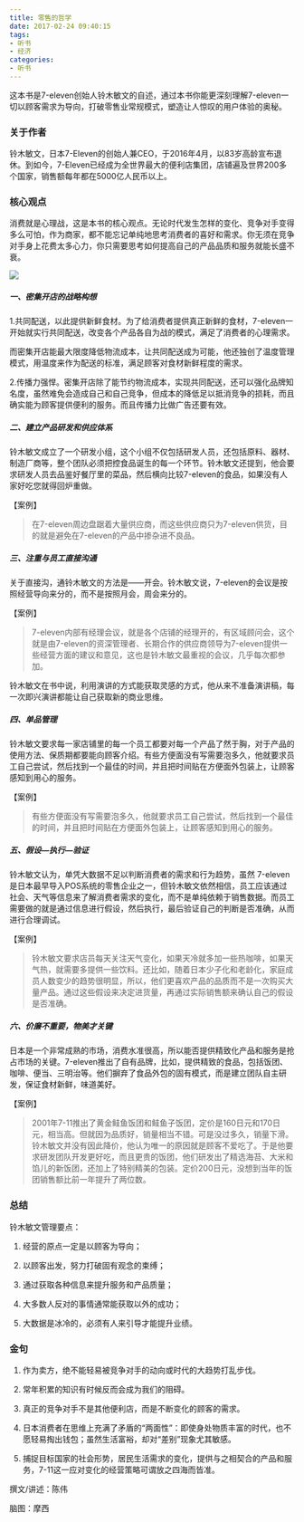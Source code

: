 ```yaml
---
title: 零售的哲学
date: 2017-02-24 09:40:15
tags:
- 听书
- 经济
categories:
- 听书
---
```


这本书是7-eleven创始人铃木敏文的自述，通过本书你能更深刻理解7-eleven一切以顾客需求为导向，打破零售业常规模式，塑造让人惊叹的用户体验的奥秘。

<!-- more -->

### 关于作者

铃木敏文，日本7-Eleven的创始人兼CEO，于2016年4月，以83岁高龄宣布退休。到如今，7-Eleven已经成为全世界最大的便利店集团，店铺遍及世界200多个国家，销售额每年都在5000亿人民币以上。

### 核心观点

消费就是心理战，这是本书的核心观点。无论时代发生怎样的变化、竞争对手变得多么可怕，作为商家，都不能忘记单纯地思考消费者的喜好和需求。你无须在竞争对手身上花费太多心力，你只需要思考如何提高自己的产品品质和服务就能长盛不衰。

![](/images/零售的哲学.png)

##### 一、密集开店的战略构想

1.共同配送，以此提供新鲜食材。为了给消费者提供真正新鲜的食材，7-eleven一开始就实行共同配送，改变各个产品各自为战的模式，满足了消费者的心理需求。

而密集开店能最大限度降低物流成本，让共同配送成为可能，他还独创了温度管理模式，用温度来作为配送的标准，满足顾客对食材新鲜程度的需求。

2.传播力强悍。密集开店除了能节约物流成本，实现共同配送，还可以强化品牌知名度，虽然难免会造成自己和自己竞争，但成本的降低足以抵消竞争的损耗，而且确实能为顾客提供便利的服务。而且传播力比做广告还要有效。

##### 二、建立产品研发和供应体系

铃木敏文成立了一个研发小组，这个小组不仅包括研发人员，还包括原料、器材、制造厂商等，整个团队必须把控食品诞生的每一个环节。铃木敏文还提到，他会要求研发人员去品鉴好餐厅里的菜品，然后横向比较7-eleven的食品，如果没有人家好吃您就得回炉重做。

【案例】

>在7-eleven周边盘踞着大量供应商，而这些供应商只为7-eleven供货，目的就是避免在7-eleven的产品中掺杂进不良品。

##### 三、注重与员工直接沟通

关于直接沟，通铃木敏文的方法是——开会。铃木敏文说，7-eleven的会议是按照经营导向来分的，而不是按照月会，周会来分的。

【案例】

>7-eleven内部有经理会议，就是各个店铺的经理开的，有区域顾问会，这个就是由7-eleven的资深管理者、长期合作的供应商领导为7-eleven提供一些经营方面的建议和意见，这也是铃木敏文最重视的会议，几乎每次都参加。

铃木敏文在书中说，利用演讲的方式能获取灵感的方式，他从来不准备演讲稿，每一次即兴演讲都能让自己获取新的商业思维。

##### 四、单品管理

铃木敏文要求每一家店铺里的每一个员工都要对每一个产品了然于胸，对于产品的使用方法、保质期都要能向顾客介绍。有些方便面没有写需要泡多久，他就要求员工自己尝试，然后找到一个最佳的时间，并且把时间贴在方便面外包装上，让顾客感知到用心的服务。

【案例】

>有些方便面没有写需要泡多久，他就要求员工自己尝试，然后找到一个最佳的时间，并且把时间贴在方便面外包装上，让顾客感知到用心的服务。

##### 五、假设—执行—验证

铃木敏文认为，单凭大数据不足以判断消费者的需求和行为趋势，虽然 7-eleven是日本最早导入POS系统的零售企业之一，但铃木敏文依然相信，员工应该通过社会、天气等信息来了解消费者需求的变化，而不是单纯依赖于销售数据。而员工需要做的就是通过信息进行假设，然后执行，最后验证自己的判断是否准确，从而进行合理调试。

【案例】

>铃木敏文要求店员每天关注天气变化，如果天冷就多加一些热咖啡，如果天气热，就需要多提供一些饮料。还比如，随着日本少子化和老龄化，家庭成员人数变少的趋势很明显，所以，他们更喜欢产品的品质而不是一次购买大量产品。通过这些假设来决定进货量，再通过实际销售额来确认自己的假设是否准确。

##### 六、价廉不重要，物美才关键

日本是一个非常成熟的市场，消费水准很高，所以能否提供精致化产品和服务是抢占市场的关键。7-eleven推出了自有品牌，比如，提供精致的食品，包括饭团、咖啡、便当、三明治等。他们摒弃了食品外包的固有模式，而是建立团队自主研发，保证食材新鲜，味道美好。

【案例】

>2001年7-11推出了黄金鲑鱼饭团和鲑鱼子饭团，定价是160日元和170日元，相当高。但就因为品质好，销量相当不错。可是没过多久，销量下滑。铃木敏文并没有因此降价，他认为唯一的原因就是顾客不爱吃了。于是他要求研发团队开发更好吃，而且更贵的饭团，他们研发出了精选海苔、大米和馅儿的新饭团，还加上了特别精美的包装。定价200日元，没想到当年的饭团销售额比前一年提升了两位数。

### 总结

铃木敏文管理要点：

1. 经营的原点一定是以顾客为导向；

2. 以顾客出发，努力打破固有观念的束缚；

3. 通过获取各种信息来提升服务和产品质量；

4. 大多数人反对的事情通常能获取以外的成功；

5. 大数据是冰冷的，必须有人来引导才能提升业绩。

### 金句

1. 作为卖方，绝不能轻易被竞争对手的动向或时代的大趋势打乱步伐。

2. 常年积累的知识有时候反而会成为我们的阻碍。

3. 真正的竞争对手不是其他便利店，而是不断变化的顾客的需求。

4. 日本消费者在思维上充满了矛盾的“两面性”：即使身处物质丰富的时代，也不愿轻易掏出钱包；虽然生活富裕，却对“差别”现象尤其敏感。

5. 捕捉目标国家的社会形势，居民生活需求的变化，提供与之相契合的产品和服务，7-11这一应对变化的经营策略可谓放之四海而皆准。

撰文/讲述：陈伟

脑图：摩西